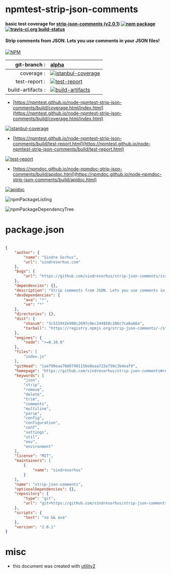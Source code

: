 # npmtest-strip-json-comments

#### basic test coverage for  [strip-json-comments (v2.0.1)](https://github.com/sindresorhus/strip-json-comments#readme)  [![npm package](https://img.shields.io/npm/v/npmtest-strip-json-comments.svg?style=flat-square)](https://www.npmjs.org/package/npmtest-strip-json-comments) [![travis-ci.org build-status](https://api.travis-ci.org/npmtest/node-npmtest-strip-json-comments.svg)](https://travis-ci.org/npmtest/node-npmtest-strip-json-comments)

#### Strip comments from JSON. Lets you use comments in your JSON files!

[![NPM](https://nodei.co/npm/strip-json-comments.png?downloads=true&downloadRank=true&stars=true)](https://www.npmjs.com/package/strip-json-comments)

| git-branch : | [alpha](https://github.com/npmtest/node-npmtest-strip-json-comments/tree/alpha)|
|--:|:--|
| coverage : | [![istanbul-coverage](https://npmtest.github.io/node-npmtest-strip-json-comments/build/coverage.badge.svg)](https://npmtest.github.io/node-npmtest-strip-json-comments/build/coverage.html/index.html)|
| test-report : | [![test-report](https://npmtest.github.io/node-npmtest-strip-json-comments/build/test-report.badge.svg)](https://npmtest.github.io/node-npmtest-strip-json-comments/build/test-report.html)|
| build-artifacts : | [![build-artifacts](https://npmtest.github.io/node-npmtest-strip-json-comments/glyphicons_144_folder_open.png)](https://github.com/npmtest/node-npmtest-strip-json-comments/tree/gh-pages/build)|

- [https://npmtest.github.io/node-npmtest-strip-json-comments/build/coverage.html/index.html](https://npmtest.github.io/node-npmtest-strip-json-comments/build/coverage.html/index.html)

[![istanbul-coverage](https://npmtest.github.io/node-npmtest-strip-json-comments/build/screenCapture.buildCi.browser.%252Ftmp%252Fbuild%252Fcoverage.lib.html.png)](https://npmtest.github.io/node-npmtest-strip-json-comments/build/coverage.html/index.html)

- [https://npmtest.github.io/node-npmtest-strip-json-comments/build/test-report.html](https://npmtest.github.io/node-npmtest-strip-json-comments/build/test-report.html)

[![test-report](https://npmtest.github.io/node-npmtest-strip-json-comments/build/screenCapture.buildCi.browser.%252Ftmp%252Fbuild%252Ftest-report.html.png)](https://npmtest.github.io/node-npmtest-strip-json-comments/build/test-report.html)

- [https://npmdoc.github.io/node-npmdoc-strip-json-comments/build/apidoc.html](https://npmdoc.github.io/node-npmdoc-strip-json-comments/build/apidoc.html)

[![apidoc](https://npmdoc.github.io/node-npmdoc-strip-json-comments/build/screenCapture.buildCi.browser.%252Ftmp%252Fbuild%252Fapidoc.html.png)](https://npmdoc.github.io/node-npmdoc-strip-json-comments/build/apidoc.html)

![npmPackageListing](https://npmtest.github.io/node-npmtest-strip-json-comments/build/screenCapture.npmPackageListing.svg)

![npmPackageDependencyTree](https://npmtest.github.io/node-npmtest-strip-json-comments/build/screenCapture.npmPackageDependencyTree.svg)



# package.json

```json

{
    "author": {
        "name": "Sindre Sorhus",
        "url": "sindresorhus.com"
    },
    "bugs": {
        "url": "https://github.com/sindresorhus/strip-json-comments/issues"
    },
    "dependencies": {},
    "description": "Strip comments from JSON. Lets you use comments in your JSON files!",
    "devDependencies": {
        "ava": "*",
        "xo": "*"
    },
    "directories": {},
    "dist": {
        "shasum": "3c531942e908c2697c0ec344858c286c7ca0a60a",
        "tarball": "https://registry.npmjs.org/strip-json-comments/-/strip-json-comments-2.0.1.tgz"
    },
    "engines": {
        "node": ">=0.10.0"
    },
    "files": [
        "index.js"
    ],
    "gitHead": "1aef99eaa70d07981156e8aaa722e750c3b4eaf9",
    "homepage": "https://github.com/sindresorhus/strip-json-comments#readme",
    "keywords": [
        "json",
        "strip",
        "remove",
        "delete",
        "trim",
        "comments",
        "multiline",
        "parse",
        "config",
        "configuration",
        "conf",
        "settings",
        "util",
        "env",
        "environment"
    ],
    "license": "MIT",
    "maintainers": [
        {
            "name": "sindresorhus"
        }
    ],
    "name": "strip-json-comments",
    "optionalDependencies": {},
    "repository": {
        "type": "git",
        "url": "git+https://github.com/sindresorhus/strip-json-comments.git"
    },
    "scripts": {
        "test": "xo && ava"
    },
    "version": "2.0.1"
}
```



# misc
- this document was created with [utility2](https://github.com/kaizhu256/node-utility2)
